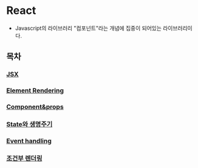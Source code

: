 # React

* Javascript의 라이브러리
"컴포넌트"라는 개념에 집중이 되어있는 라이브러리이다.

## 목차

### [JSX](JSX.md)

### [Element Rendering](Element-Rendering.md)

### [Component&props](Component&props.md)

### [State와 생명주기](State&lifecycle.md)

### [Event handling](Event.md)

### [조건부 렌더링](Conditional-rendering.md)